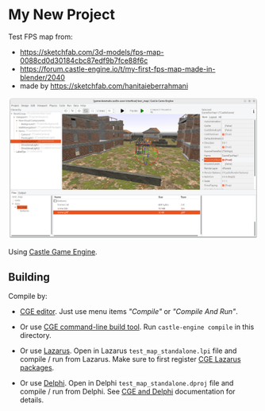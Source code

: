 # My New Project

Test FPS map from:

- https://sketchfab.com/3d-models/fps-map-0088cd0d30184cbc87edf9b7fce88f6c
- https://forum.castle-engine.io/t/my-first-fps-map-made-in-blender/2040
- made by https://sketchfab.com/hanitaieberrahmani

![Screenshot from editor](screenshot_editor.png)

Using [Castle Game Engine](https://castle-engine.io/).

## Building

Compile by:

- [CGE editor](https://castle-engine.io/editor). Just use menu items _"Compile"_ or _"Compile And Run"_.

- Or use [CGE command-line build tool](https://castle-engine.io/build_tool). Run `castle-engine compile` in this directory.

- Or use [Lazarus](https://www.lazarus-ide.org/). Open in Lazarus `test_map_standalone.lpi` file and compile / run from Lazarus. Make sure to first register [CGE Lazarus packages](https://castle-engine.io/lazarus).

- Or use [Delphi](https://www.embarcadero.com/products/Delphi). Open in Delphi `test_map_standalone.dproj` file and compile / run from Delphi. See [CGE and Delphi](https://castle-engine.io/delphi) documentation for details.